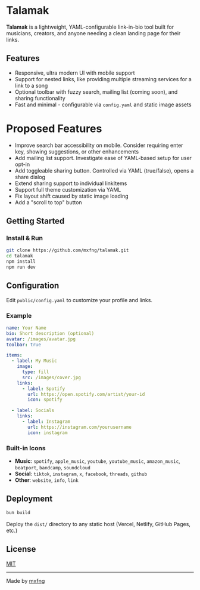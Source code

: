 # Talamak

**Talamak** is a lightweight, YAML-configurable link-in-bio tool built for musicians, creators, and anyone needing a clean landing page for their links.

## Features

- Responsive, ultra modern UI with mobile support
- Support for nested links, like providing multiple streaming services for a link to a song
- Optional toolbar with fuzzy search, mailing list (coming soon), and sharing functionality
- Fast and minimal - configurable via `config.yaml` and static image assets

# Proposed Features

- Improve search bar accessibility on mobile. Consider requiring enter key, showing suggestions, or other enhancements
- Add mailing list support. Investigate ease of YAML-based setup for user opt-in
- Add toggleable sharing button. Controlled via YAML (true/false), opens a share dialog
- Extend sharing support to individual linkItems
- Support full theme customization via YAML
- Fix layout shift caused by static image loading
- Add a "scroll to top" button

## Getting Started

### Install & Run

```bash
git clone https://github.com/mxfng/talamak.git
cd talamak
npm install
npm run dev
```

## Configuration

Edit `public/config.yaml` to customize your profile and links.

### Example

```yaml
name: Your Name
bio: Short description (optional)
avatar: /images/avatar.jpg
toolbar: true

items:
  - label: My Music
    image:
      type: fill
      src: /images/cover.jpg
    links:
      - label: Spotify
        url: https://open.spotify.com/artist/your-id
        icon: spotify

  - label: Socials
    links:
      - label: Instagram
        url: https://instagram.com/yourusername
        icon: instagram
```

### Built-in Icons

- **Music**: `spotify`, `apple_music`, `youtube`, `youtube_music`, `amazon_music`, `beatport`, `bandcamp`, `soundcloud`
- **Social**: `tiktok`, `instagram`, `x`, `facebook`, `threads`, `github`
- **Other**: `website`, `info`, `link`

## Deployment

```bash
bun build
```

Deploy the `dist/` directory to any static host (Vercel, Netlify, GitHub Pages, etc.)

## License

[MIT](LICENSE)

---

Made by [mxfng](https://github.com/mxfng)
